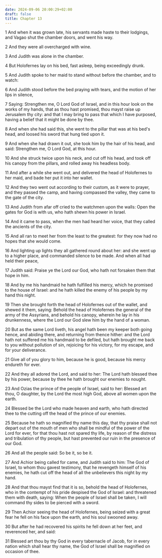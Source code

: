 ```yaml
---
date: 2024-09-06 20:00:29+02:00
draft: false
title: Chapter 13
---
```




1 And when it was grown late, his servants made haste to their lodgings, and Vagao shut the chamber doors, and went his way.

2 And they were all overcharged with wine.

3 And Judith was alone in the chamber.

4 But Holofernes lay on his bed, fast asleep, being exceedingly drunk.

5 And Judith spoke to her maid to stand without before the chamber, and to watch:

6 And Judith stood before the bed praying with tears, and the motion of her lips in silence,

7 Saying: Strengthen me, O Lord God of Israel, and in this hour look on the works of my hands, that as thou hast promised, thou mayst raise up Jerusalem thy city: and that I may bring to pass that which I have purposed, having a belief that it might be done by thee.

8 And when she had said this, she went to the pillar that was at his bed's head, and loosed his sword that hung tied upon it.

9 And when she had drawn it out, she took him by the hair of his head, and said: Strengthen me, O Lord God, at this hour.

10 And she struck twice upon his neck, and cut off his head, and took off his canopy from the pillars, and rolled away his headless body.

11 And after a while she went out, and delivered the head of Holofernes to her maid, and bade her put it into her wallet.

12 And they two went out according to their custom, as it were to prayer, and they passed the camp, and having compassed the valley, they came to the gate of the city.

13 And Judith from afar off cried to the watchmen upon the walls: Open the gates for God is with us, who hath shewn his power in Israel.

14 And it came to pass, when the men had heard her voice, that they called the ancients of the city.

15 And all ran to meet her from the least to the greatest: for they now had no hopes that she would come.

16 And lighting up lights they all gathered round about her: and she went up to a higher place, and commanded silence to be made. And when all had held their peace,

17 Judith said: Praise ye the Lord our God, who hath not forsaken them that hope in him.

18 And by me his handmaid he hath fulfilled his mercy, which he promised to the house of Israel: and he hath killed the enemy of his people by my hand this night.

19 Then she brought forth the head of Holofernes out of the wallet, and shewed it them, saying: Behold the head of Holofernes the general of the army of the Assyrians, and behold his canopy, wherein he lay in his drunkenness, where the Lord our God slew him by the hand of a woman.

20 But as the same Lord liveth, his angel hath been my keeper both going hence, and abiding there, and returning from thence hither: and the Lord hath not suffered me his handmaid to be defiled, but hath brought me back to you without pollution of sin, rejoicing for his victory, for my escape, and for your deliverance.

21 Give all of you glory to him, because he is good, because his mercy endureth for ever.

22 And they all adored the Lord, and said to her: The Lord hath blessed thee by his power, because by thee he hath brought our enemies to nought.

23 And Ozias the prince of the people of Israel, said to her: Blessed art thou, O daughter, by the Lord the most high God, above all women upon the earth.

24 Blessed be the Lord who made heaven and earth, who hath directed thee to the cutting off the head of the prince of our enemies.

25 Because he hath so magnified thy name this day, that thy praise shall not depart out of the mouth of men who shall be mindful of the power of the Lord for ever, for that thou hast not spared thy life, by reason of the distress and tribulation of thy people, but hast prevented our ruin in the presence of our God.

26 And all the people said: So be it, so be it.

27 And Achior being called for came, and Judith said to him: The God of Israel, to whom thou gavest testimony, that he revengeth himself of his enemies, he hath cut off the head of all the unbelievers this night by my hand.

28 And that thou mayst find that it is so, behold the head of Holofernes, who in the contempt of his pride despised the God of Israel: and threatened them with death, saying: When the people of Israel shall be taken, I will command thy sides to be pierced with a sword.

29 Then Achior seeing the head of Holofernes, being seized with a great fear he fell on his face upon the earth, and his soul swooned away.

30 But after he had recovered his spirits he fell down at her feet, and reverenced her, and said:

31 Blessed art thou by thy God in every tabernacle of Jacob, for in every nation which shall hear thy name, the God of Israel shall be magnified on occasion of thee.


